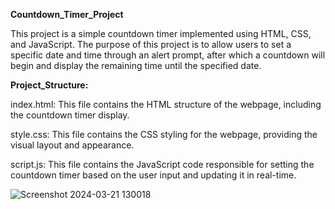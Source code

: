 **Countdown_Timer_Project**

This project is a simple countdown timer implemented using HTML, CSS, and JavaScript. 
The purpose of this project is to allow users to set a specific date and time through an alert prompt, after which a countdown will begin and display the remaining time until the specified date.

**Project_Structure:**

index.html: This file contains the HTML structure of the webpage, including the countdown timer display.

style.css: This file contains the CSS styling for the webpage, providing the visual layout and appearance.

script.js: This file contains the JavaScript code responsible for setting the countdown timer based on the user input and updating it in real-time.

![Screenshot 2024-03-21 130018](https://github.com/aayush2761/Countdown_Timer/assets/145021649/9e576789-82eb-47eb-ba42-69c7cb5d0898)
